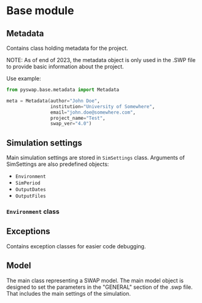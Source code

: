 # Base module

## Metadata

Contains class holding metadata for the project.

NOTE: As of end of 2023, the metadata object is only used in the .SWP file to provide basic information about the project.

Use example:

```Python
from pyswap.base.metadata import Metadata

meta = Metadata(author="John Doe",
                institution="University of Somewhere",
                email="john.doe@somewhere.com",
                project_name="Test",
                swap_ver="4.0")
```

## Simulation settings

Main simulation settings are stored in `SimSettings` class. Arguments of SimSettings are also predefined objects:

- `Environment`
- `SimPeriod`
- `OutputDates`
- `OutputFiles`

### `Environment` class

## Exceptions

Contains exception classes for easier code debugging.

## Model

The main class representing a SWAP model. The main model object is designed to set the parameters in the "GENERAL" section of the .swp file. That includes the main settings of the simulation.
